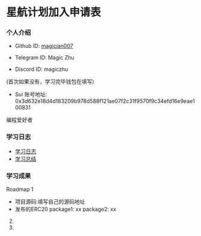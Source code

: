 # 星航计划加入申请表

### 个人介绍

* Github ID: [magician007](https://github.com/magician007)

* Telegram ID: Magic Zhu

* Discord ID: magiczhu

(首次如果没有，学习完毕钱包在填写)
* Sui 账号地址: 0x3d632e18d4d183209b978d588f121ae07f2c31f9570f9c34efd16e9eae100831

编程爱好者

### 学习日志

- [学习日志](journal.md)
- [学习总结](summary.md)

### 学习成果

Roadmap  1  
- 项目源码:填写自己的源码地址
- 发布的ERC20
package1: xx
package2: xx


2.


3. 

